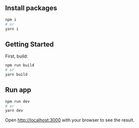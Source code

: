 ## Install packages

```bash
npm i
# or
yarn i
```

## Getting Started

First, build:

```bash
npm run build
# or
yarn build
```

## Run app

```bash
npm run dev
# or
yarn dev
```

Open [http://localhost:3000](http://localhost:3000) with your browser to see the result.
